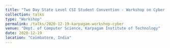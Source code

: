 ```yaml
---
title: "Two Day State Level CSI Student Convention - Workshop on Cyber Security"
collection: talks
type: "Workshop"
permalink: /talks/2020-12-19-karpagam-workshop-cyber
venue: "Dept. of Computer Science, Karpagam Institute of Technology"
date: 2020-12-19
location: "Coimbatore, India"
---
```



